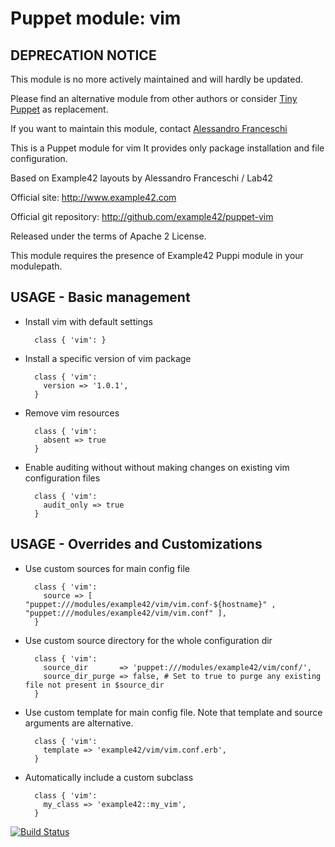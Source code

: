 # Puppet module: vim

## DEPRECATION NOTICE
This module is no more actively maintained and will hardly be updated.

Please find an alternative module from other authors or consider [Tiny Puppet](https://github.com/example42/puppet-tp) as replacement.

If you want to maintain this module, contact [Alessandro Franceschi](https://github.com/alvagante)


This is a Puppet module for vim
It provides only package installation and file configuration.

Based on Example42 layouts by Alessandro Franceschi / Lab42

Official site: http://www.example42.com

Official git repository: http://github.com/example42/puppet-vim

Released under the terms of Apache 2 License.

This module requires the presence of Example42 Puppi module in your modulepath.


## USAGE - Basic management

* Install vim with default settings

        class { 'vim': }

* Install a specific version of vim package

        class { 'vim':
          version => '1.0.1',
        }

* Remove vim resources

        class { 'vim':
          absent => true
        }

* Enable auditing without without making changes on existing vim configuration files

        class { 'vim':
          audit_only => true
        }


## USAGE - Overrides and Customizations
* Use custom sources for main config file 

        class { 'vim':
          source => [ "puppet:///modules/example42/vim/vim.conf-${hostname}" , "puppet:///modules/example42/vim/vim.conf" ], 
        }


* Use custom source directory for the whole configuration dir

        class { 'vim':
          source_dir       => 'puppet:///modules/example42/vim/conf/',
          source_dir_purge => false, # Set to true to purge any existing file not present in $source_dir
        }

* Use custom template for main config file. Note that template and source arguments are alternative. 

        class { 'vim':
          template => 'example42/vim/vim.conf.erb',
        }

* Automatically include a custom subclass

        class { 'vim':
          my_class => 'example42::my_vim',
        }


[![Build Status](https://travis-ci.org/example42/puppet-vim.png?branch=master)](https://travis-ci.org/example42/puppet-vim)
